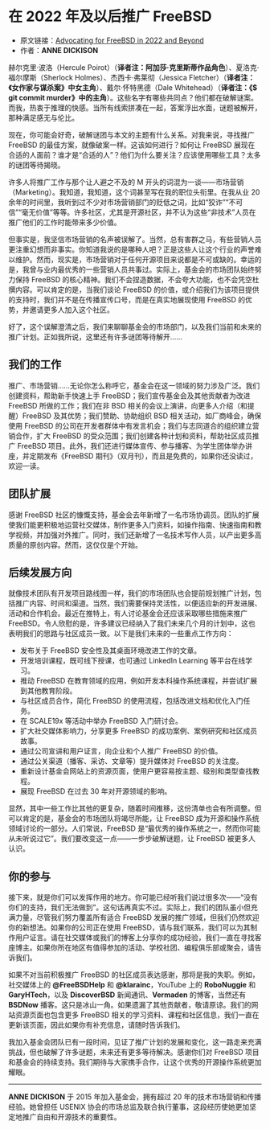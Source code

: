 # 在 2022 年及以后推广 FreeBSD

- 原文链接：[Advocating for FreeBSD in 2022 and Beyond](https://freebsdfoundation.org/wp-content/uploads/2022/08/advocating_for_freebsd.pdf)
- 作者：**ANNE DICKISON**

赫尔克里·波洛（Hercule Poirot）（**译者注：阿加莎·克里斯蒂作品角色**）、夏洛克·福尔摩斯（Sherlock Holmes）、杰西卡·弗莱彻（Jessica Fletcher）（**译者注：《女作家与谋杀案》中女主角**）、戴尔·怀特黑德（Dale Whitehead）（**译者注：《$ git commit murder》中的主角**）。这些名字有哪些共同点？他们都在破解谜案。而我，热衷于推理的快感。当所有线索拼凑在一起，答案浮出水面，谜题被解开，那种满足感无与伦比。

现在，你可能会好奇，破解谜团与本文的主题有什么关系。对我来说，寻找推广 FreeBSD 的最佳方案，就像破案一样。这该如何进行？如何让 FreeBSD 展现在合适的人面前？谁才是“合适的人”？他们为什么要关注？应该使用哪些工具？太多的谜团等待揭晓。

许多人将推广工作与那个让人避之不及的 M 开头的词混为一谈——市场营销（Marketing）。我知道，我知道，这个词甚至写在我的职位头衔里。在我从业 20 余年的时间里，我听到过不少对市场营销部门的贬低之词，比如“狡诈”“不可信”“毫无价值”等等。许多社区，尤其是开源社区，并不认为这些“非技术”人员在推广他们的工作时能带来多少价值。

但事实是，我坚信市场营销的名声被误解了。当然，总有害群之马，有些营销人员更注重幻想而非事实。你知道我说的是哪种人吧？正是这些人让这个行业的声誉难以维护。然而，现实是，市场营销对于任何开源项目来说都是不可或缺的。幸运的是，我曾与业内最优秀的一些营销人员共事过。实际上，基金会的市场团队始终努力保持 FreeBSD 的核心精神。我们不会捏造数据，不会夸大功能，也不会凭空杜撰内容。可以肯定的是，当我们谈论 FreeBSD 的价值，或介绍我们为该项目提供的支持时，我们并不是在传播宣传口号，而是在真实地展现使用 FreeBSD 的优势，并邀请更多人加入这个社区。

好了，这个误解澄清之后，我们来聊聊基金会的市场部门，以及我们当前和未来的推广计划。正如我所说，这里还有许多谜团等待解开……

## 我们的工作  

推广、市场营销……无论你怎么称呼它，基金会在这一领域的努力涉及广泛。我们创建资料，帮助新手快速上手 FreeBSD；我们宣传基金会及其他贡献者为改进 FreeBSD 所做的工作；我们在非 BSD 相关的会议上演讲，向更多人介绍（和提醒）FreeBSD 及其优势；我们赞助、协助组织 BSD 相关活动，如厂商峰会，确保使用 FreeBSD 的公司在开发者群体中有发言机会；我们与志同道合的组织建立营销合作，扩大 FreeBSD 的受众范围；我们创建各种计划和资料，帮助社区成员推广 FreeBSD 项目。此外，我们还进行媒体宣传、参与播客、为学生团体举办讲座，并定期发布《FreeBSD 期刊》（双月刊），而且是免费的，如果你还没读过，欢迎一读。  

## 团队扩展  

感谢 FreeBSD 社区的慷慨支持，基金会去年新增了一名市场协调员。团队的扩展使我们能更积极地运营社交媒体，制作更多入门资料，如操作指南、快速指南和教学视频，并加强对外推广。同时，我们还新增了一名技术写作人员，以产出更多高质量的原创内容。然而，这仅仅是个开始。  

## 后续发展方向  

就像技术团队有开发项目路线图一样，我们的市场团队也会提前规划推广计划，包括推广内容、时间和渠道。当然，我们需要保持灵活性，以便适应新的开发进展、活动和合作机会。最近在推特上，有人讨论基金会还应该采取哪些措施来推广 FreeBSD。令人欣慰的是，许多建议已经纳入了我们未来几个月的计划中，这也表明我们的思路与社区成员一致。以下是我们未来的一些重点工作方向：  

- 发布关于 FreeBSD 安全性及其桌面环境改进工作的文章。  
- 开发培训课程，既可线下授课，也可通过 LinkedIn Learning 等平台在线学习。  
- 推动 FreeBSD 在教育领域的应用，例如开发本科操作系统课程，并尝试扩展到其他教育阶段。  
- 与社区成员合作，简化 FreeBSD 的使用流程，包括改进文档和优化入门任务。  
- 在 SCALE19x 等活动中举办 FreeBSD 入门研讨会。  
- 扩大社交媒体影响力，分享更多 FreeBSD 的成功案例、案例研究和社区成员故事。  
- 通过公司宣讲和用户证言，向企业和个人推广 FreeBSD 的价值。
- 通过公关渠道（播客、采访、文章等）提升媒体对 FreeBSD 的关注度。
- 重新设计基金会网站上的资源页面，使用户更容易按主题、级别和类型查找教程。
- 展现 FreeBSD 在过去 30 年对开源领域的影响。

显然，其中一些工作比其他的更复杂，随着时间推移，这份清单也会有所调整。但可以肯定的是，基金会的市场团队将竭尽所能，让 FreeBSD 成为开源和操作系统领域讨论的一部分。人们常说，FreeBSD 是“最优秀的操作系统之一，然而你可能从未听说过它”。我们要改变这一点——一步步破解谜题，让 FreeBSD 被更多人认识。  

## 你的参与  

接下来，就是你们可以发挥作用的地方。你可能已经听我们说过很多次——“没有你们的支持，我们无法做到”。这句话再真实不过。实际上，我们的团队虽小但充满力量，尽管我们努力覆盖所有适合 FreeBSD 发展的推广领域，但我们仍然欢迎你的新想法。如果你的公司正在使用 FreeBSD，请与我们联系，我们可以为其制作用户证言。请在社交媒体或我们的博客上分享你的成功经验，我们一直在寻找客座博主。如果你所在地区有值得参加的活动、学校社团、编程俱乐部或聚会，请告诉我们。  

如果不对当前积极推广 FreeBSD 的社区成员表达感谢，那将是我的失职。例如，社交媒体上的 **@FreeBSDHelp** 和 **@klarainc**，YouTube 上的 **RoboNuggie** 和 **GaryHTech**，以及 **DiscoverBSD** 新闻通讯、**Vermaden** 的博客，当然还有 **BSDNow** 播客。这只是冰山一角。如果遗漏了其他贡献者，敬请原谅。我们的网站资源页面也包含更多 FreeBSD 相关的学习资料、课程和社区信息，我们一直在更新该页面，因此如果你有补充信息，请随时告诉我们。  

我加入基金会团队已有一段时间，见证了推广计划的发展和变化，这一路走来充满挑战，但也破解了许多谜题，未来还有更多等待解决。感谢你们对 FreeBSD 项目和基金会的持续支持。我们期待与大家携手合作，让这个优秀的开源操作系统更加耀眼。  

---

**ANNE DICKISON** 于 2015 年加入基金会，拥有超过 20 年的技术市场营销和传播经验。她曾担任 USENIX 协会的市场总监及联合执行董事，这段经历使她更加坚定地推广自由和开源技术的重要性。
